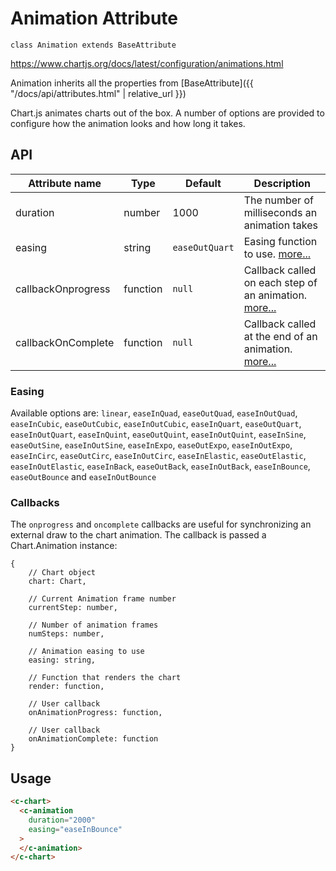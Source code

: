 # Animation Attribute
`class Animation extends BaseAttribute`

https://www.chartjs.org/docs/latest/configuration/animations.html

Animation inherits all the properties from [BaseAttribute]({{ "/docs/api/attributes.html" | relative_url }})

Chart.js animates charts out of the box. A number of options are provided to configure how the animation looks and how long it takes.

## API

| Attribute name | Type | Default | Description
| --- | --- | --- | ---
| duration | number | 1000 | The number of milliseconds an animation takes
| easing | string | `easeOutQuart` | Easing function to use. [more...](https://www.chartjs.org/docs/latest/configuration/animations.html#easing)
| callbackOnprogress | function | `null` | Callback called on each step of an animation. [more...](https://www.chartjs.org/docs/latest/configuration/animations.html#animation-callbacks)
| callbackOnComplete | function | `null` | Callback called at the end of an animation. [more...](https://www.chartjs.org/docs/latest/configuration/animations.html#animation-callbacks)

### Easing
Available options are: `linear`, `easeInQuad`, `easeOutQuad`, `easeInOutQuad`, `easeInCubic`, `easeOutCubic`, `easeInOutCubic`, `easeInQuart`, `easeOutQuart`, `easeInOutQuart`, `easeInQuint`, `easeOutQuint`, `easeInOutQuint`, `easeInSine`, `easeOutSine`, `easeInOutSine`, `easeInExpo`, `easeOutExpo`, `easeInOutExpo`, `easeInCirc`, `easeOutCirc`, `easeInOutCirc`, `easeInElastic`, `easeOutElastic`, `easeInOutElastic`, `easeInBack`, `easeOutBack`, `easeInOutBack`, `easeInBounce`, `easeOutBounce` and `easeInOutBounce`

### Callbacks
The `onprogress` and `oncomplete` callbacks are useful for synchronizing an external draw to the chart animation. The callback is passed a Chart.Animation instance:
```
{
    // Chart object
    chart: Chart,

    // Current Animation frame number
    currentStep: number,

    // Number of animation frames
    numSteps: number,

    // Animation easing to use
    easing: string,

    // Function that renders the chart
    render: function,

    // User callback
    onAnimationProgress: function,

    // User callback
    onAnimationComplete: function
}
```


## Usage

```html
<c-chart>
  <c-animation
    duration="2000"
    easing="easeInBounce"
  >
  </c-animation>
</c-chart>
```
